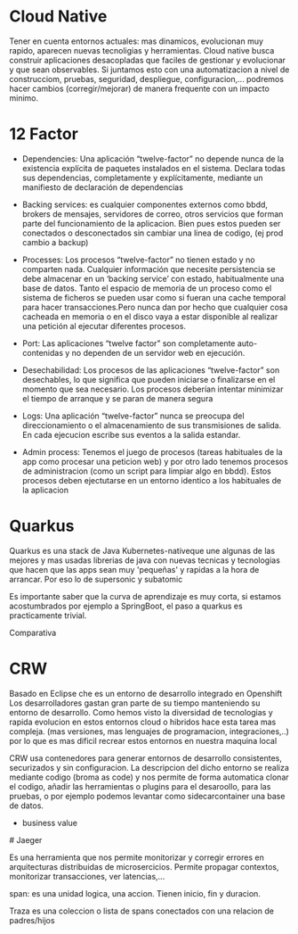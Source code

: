 # Cloud Native

Tener en cuenta entornos actuales: mas dinamicos, evolucionan muy rapido, aparecen nuevas tecnoligias y herramientas.
Cloud native busca construir aplicaciones desacopladas que faciles de gestionar y evolucionar y que sean observables. 
Si juntamos esto con una automatizacion a nivel de construcciom, pruebas, seguridad, despliegue, configuracion,... 
podremos hacer cambios (corregir/mejorar) de manera frequente con un impacto minimo.

# 12 Factor

- Dependencies: Una aplicación “twelve-factor” no depende nunca de la existencia explícita de paquetes instalados en el sistema. Declara todas sus dependencias, completamente y explícitamente, mediante un manifiesto de declaración de dependencias

- Backing services: es cualquier componentes externos como bbdd, brokers de mensajes, servidores de correo, otros servicios que forman parte del funcionamiento de la aplicacion. Bien pues estos pueden ser conectados o desconectados sin cambiar una linea de codigo,  (ej prod cambio a backup)

- Processes: Los procesos “twelve-factor” no tienen estado y no comparten nada. Cualquier información que necesite persistencia se debe almacenar en un ‘backing service’ con estado, habitualmente una base de datos. Tanto el espacio de memoria de un proceso como el sistema de ficheros se pueden usar como si fueran una cache temporal para hacer transacciones.Pero nunca dan por hecho que cualquier cosa cacheada en memoria o en el disco vaya a estar disponible al realizar una petición al ejecutar diferentes procesos.

- Port: Las aplicaciones “twelve factor” son completamente auto-contenidas y no dependen de un servidor web en ejecución.

- Desechabilidad: Los procesos de las aplicaciones “twelve-factor” son desechables, lo que significa que pueden iniciarse o finalizarse en el momento que sea necesario. Los procesos deberían intentar  minimizar el tiempo de arranque y se paran de manera segura

- Logs: Una aplicación “twelve-factor” nunca se preocupa del direccionamiento o el almacenamiento de sus transmisiones de salida. En cada ejecucion escribe sus eventos a la salida estandar.

- Admin process: Tenemos el juego de procesos (tareas habituales de la app como procesar una peticion web) y por otro lado tenemos procesos de administracion (como un script para limpiar algo en bbdd). Estos procesos deben ejectutarse en un entorno identico a los habituales de la aplicacion


# Quarkus

Quarkus es una stack de Java Kubernetes-nativeque une algunas de las mejores y mas usadas librerias de java con nuevas tecnicas y tecnologias que hacen que las
apps sean muy 'pequeñas' y rapidas a la hora de arrancar. Por eso lo de supersonic y subatomic

Es importante saber que la curva de aprendizaje es muy corta, si estamos acostumbrados por ejemplo a SpringBoot, el paso a quarkus es practicamente trivial.

Comparativa

# CRW

Basado en Eclipse che es un entorno de desarrollo integrado en Openshift
Los desarrolladores gastan gran parte de su tiempo manteniendo su entorno de desarrollo.
Como hemos visto la diversidad de tecnologias y rapida evolucion en estos entornos cloud o hibridos hace esta tarea mas compleja. (mas versiones, mas lenguajes de programacion, integraciones,..) por lo que es mas dificil recrear estos entornos en nuestra maquina local

CRW usa contenedores  para generar entornos de desarrollo consistentes, securizados y sin configuracion.
La descripcion del dicho entorno se realiza mediante codigo (broma as code) y nos permite de forma automatica clonar el codigo, añadir las herramientas o plugins para el desaroollo, para las pruebas, o por ejemplo podemos levantar como sidecarcontainer una base de datos.
+ business value

# Jaeger

Es una herramienta que nos permite monitorizar y corregir errores en arquitecturas distribuidas de microsercicios. Permite propagar contextos, monitorizar transacciones, ver latencias,...

span: es una unidad logica, una accion. Tienen inicio, fin y duracion. 

Traza es una coleccion o lista de spans conectados con una relacion de padres/hijos



